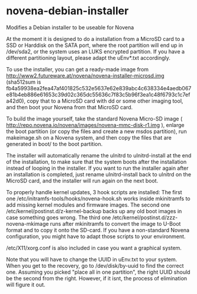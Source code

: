 # novena-debian-installer
Modifies a Debian installer to be useable for Novena

At the moment it is designed to do a installation from a MicroSD card to a SSD or Harddisk on the SATA port, where the root partition will end up in /dev/sda2, or the system uses an LUKS encrypted partition.
If you have a different partitioning layout, please adapt the uEnv*.txt accordingly.

To use the installer, you can get a ready-made image from http://www2.futureware.at/novena/novena-installer-microsd.img (sha512sum is fb4a59938ea2fea47af401825c532e5637e62e839abc4c638334e4aedb067e81b4eb886e61653c39d02c365dc55636c7f83c5b96f3ea1c48f6793c1c7efa42d0), copy that to a MicroSD card with dd or some other imaging tool, and then boot your Novena from that MicroSD card.

To build the image yourself, take the standard Novena Micro-SD image ( http://repo.novena.io/novena/images/novena-mmc-disk-r1.img ), enlarge the boot partition (or copy the files and create a new msdos partition), run makeimage.sh on a Novena system, and then copy the files that are generated in boot/ to the boot partition.

The installer will automatically rename the uInitrd to uInitrd-install at the end of the installation, to make sure that the system boots after the installation instead of looping in the installer.
If you want to run the installer again after an installation is completed, just rename uInitrd-install back to uInitrd on the MicroSD card, and the installer will run again on the next boot.

To properly handle kernel updates, 3 hook scripts are installed:
The first one /etc/initramfs-tools/hooks/novena-hook.sh works inside mkinitramfs to add missing kernel modules and firmware images. The second one /etc/kernel/postinst.d/z-kernel-backup backs up any old boot images in case something goes wrong. The third one /etc/kernel/postinst.d/zzz-novena-mkimage runs after mkinitramfs to convert the image to U-Boot format and to copy it onto the SD-card. If you have a non-standard Novena configuration, you might have to adapt those scripts to your environment.

/etc/X11/xorg.conf is also included in case you want a graphical system.

Note that you will have to change the UUID in uEnv.txt to your system. When you get to the recovery, go to /dev/disk/by-uuid to find the correct one. Assuming you picked "place all in one partition", the right UUID should be the second from the right. However, if it isnt, the process of elimination will figure it out.
